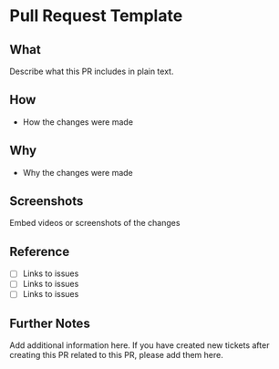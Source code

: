 # Pull Request Template

## What

Describe what this PR includes in plain text.

## How

- How the changes were made

## Why

- Why the changes were made

## Screenshots

Embed videos or screenshots of the changes

## Reference

- [ ] Links to issues
- [ ] Links to issues
- [ ] Links to issues

## Further Notes

Add additional information here. If you have created new tickets after creating this PR related to this PR, please add them here.
